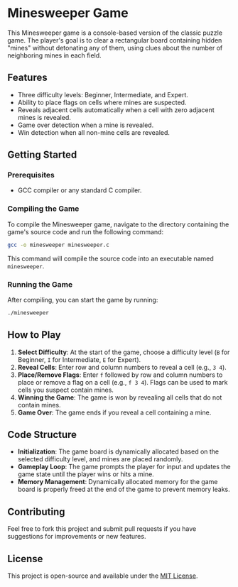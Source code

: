 # Minesweeper Game

This Minesweeper game is a console-based version of the classic puzzle game. The player's goal is to clear a rectangular board containing hidden "mines" without detonating any of them, using clues about the number of neighboring mines in each field.

## Features

- Three difficulty levels: Beginner, Intermediate, and Expert.
- Ability to place flags on cells where mines are suspected.
- Reveals adjacent cells automatically when a cell with zero adjacent mines is revealed.
- Game over detection when a mine is revealed.
- Win detection when all non-mine cells are revealed.

## Getting Started

### Prerequisites

- GCC compiler or any standard C compiler.

### Compiling the Game

To compile the Minesweeper game, navigate to the directory containing the game's source code and run the following command:

```bash
gcc -o minesweeper minesweeper.c
```

This command will compile the source code into an executable named `minesweeper`.

### Running the Game

After compiling, you can start the game by running:

```bash
./minesweeper
```

## How to Play

1. **Select Difficulty**: At the start of the game, choose a difficulty level (`B` for Beginner, `I` for Intermediate, `E` for Expert).
2. **Reveal Cells**: Enter row and column numbers to reveal a cell (e.g., `3 4`).
3. **Place/Remove Flags**: Enter `f` followed by row and column numbers to place or remove a flag on a cell (e.g., `f 3 4`). Flags can be used to mark cells you suspect contain mines.
4. **Winning the Game**: The game is won by revealing all cells that do not contain mines.
5. **Game Over**: The game ends if you reveal a cell containing a mine.

## Code Structure

- **Initialization**: The game board is dynamically allocated based on the selected difficulty level, and mines are placed randomly.
- **Gameplay Loop**: The game prompts the player for input and updates the game state until the player wins or hits a mine.
- **Memory Management**: Dynamically allocated memory for the game board is properly freed at the end of the game to prevent memory leaks.

## Contributing

Feel free to fork this project and submit pull requests if you have suggestions for improvements or new features.

## License

This project is open-source and available under the [MIT License](LICENSE).

